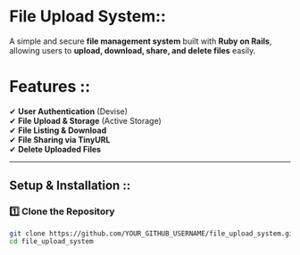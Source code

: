 # File Upload System::
A simple and secure **file management system** built with **Ruby on Rails**, allowing users to **upload, download, share, and delete files** easily.  

# Features :: 
✔ **User Authentication** (Devise)  
✔ **File Upload & Storage** (Active Storage)  
✔ **File Listing & Download**  
✔ **File Sharing via TinyURL**  
✔ **Delete Uploaded Files**  

---

##  Setup & Installation ::

### 1️⃣ Clone the Repository  
```bash
git clone https://github.com/YOUR_GITHUB_USERNAME/file_upload_system.git
cd file_upload_system